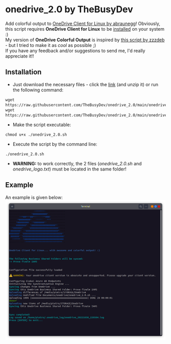 # onedrive_2.0 by TheBusyDev
Add colorful output to [OneDrive Client for Linux by abraunegg](https://github.com/abraunegg/onedrive)! Obviously, this script requires __OneDrive Client for Linux__ to be [installed](https://github.com/abraunegg/onedrive/blob/master/docs/INSTALL.md) on your system :)\
My version of __OneDrive Colorful Output__ is inspired by [this script by zzzdeb](https://github.com/zzzdeb/dotfiles/blob/master/scripts/tools/onedrive_log) - but I tried to make it as _cool_ as possible ;)\
If you have any feedback and/or suggestions to send me, I'd really appreciate it!!

## Installation
* Just download the necessary files - click the [link](https://github.com/TheBusyDev/onedrive_2.0/archive/refs/heads/main.zip) (and unzip it) or run the following command:
```text
wget https://raw.githubusercontent.com/TheBusyDev/onedrive_2.0/main/onedrive_2.0.sh
wget https://raw.githubusercontent.com/TheBusyDev/onedrive_2.0/main/onedrive_logo.txt
```

* Make the script executable: 
```text
chmod u+x ./onedrive_2.0.sh
```

* Execute the script by the command line:
```text
./onedrive_2.0.sh
```

* __WARNING:__ to work correctly, the 2 files (_onedrive_2.0.sh_ and _onedrive_logo.txt_) must be located in the same folder!

## Example
An example is given below:\
![example](example.png)
